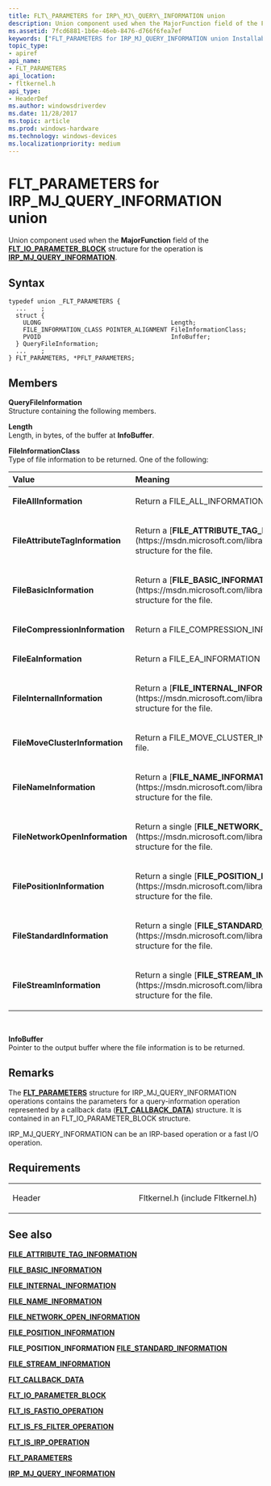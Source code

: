 ```yaml
---
title: FLT\_PARAMETERS for IRP\_MJ\_QUERY\_INFORMATION union
description: Union component used when the MajorFunction field of the FLT\_IO\_PARAMETER\_BLOCK structure for the operation is IRP\_MJ\_QUERY\_INFORMATION.
ms.assetid: 7fcd6881-1b6e-46eb-8476-d766f6fea7ef
keywords: ["FLT_PARAMETERS for IRP_MJ_QUERY_INFORMATION union Installable File System Drivers", "FLT_PARAMETERS union Installable File System Drivers", "PFLT_PARAMETERS union pointer Installable File System Drivers"]
topic_type:
- apiref
api_name:
- FLT_PARAMETERS
api_location:
- fltkernel.h
api_type:
- HeaderDef
ms.author: windowsdriverdev
ms.date: 11/28/2017
ms.topic: article
ms.prod: windows-hardware
ms.technology: windows-devices
ms.localizationpriority: medium
---
```


# FLT\_PARAMETERS for IRP\_MJ\_QUERY\_INFORMATION union


Union component used when the **MajorFunction** field of the [**FLT\_IO\_PARAMETER\_BLOCK**](https://msdn.microsoft.com/library/windows/hardware/ff544638) structure for the operation is [**IRP\_MJ\_QUERY\_INFORMATION**](irp-mj-query-information.md).

Syntax
------

```ManagedCPlusPlus
typedef union _FLT_PARAMETERS {
  ...    ;
  struct {
    ULONG                                    Length;
    FILE_INFORMATION_CLASS POINTER_ALIGNMENT FileInformationClass;
    PVOID                                    InfoBuffer;
  } QueryFileInformation;
  ...    ;
} FLT_PARAMETERS, *PFLT_PARAMETERS;
```

Members
-------

**QueryFileInformation**  
Structure containing the following members.

**Length**  
Length, in bytes, of the buffer at **InfoBuffer**.

**FileInformationClass**  
Type of file information to be returned. One of the following:

<table>
<colgroup>
<col width="50%" />
<col width="50%" />
</colgroup>
<thead>
<tr class="header">
<th align="left">Value</th>
<th align="left">Meaning</th>
</tr>
</thead>
<tbody>
<tr class="odd">
<td align="left"><p><strong>FileAllInformation</strong></p></td>
<td align="left"><p>Return a FILE_ALL_INFORMATION structure for the file.</p></td>
</tr>
<tr class="even">
<td align="left"><p><strong>FileAttributeTagInformation</strong></p></td>
<td align="left"><p>Return a [<strong>FILE_ATTRIBUTE_TAG_INFORMATION</strong>](https://msdn.microsoft.com/library/windows/hardware/ff545750) structure for the file.</p></td>
</tr>
<tr class="odd">
<td align="left"><p><strong>FileBasicInformation</strong></p></td>
<td align="left"><p>Return a [<strong>FILE_BASIC_INFORMATION</strong>](https://msdn.microsoft.com/library/windows/hardware/ff545762) structure for the file.</p></td>
</tr>
<tr class="even">
<td align="left"><p><strong>FileCompressionInformation</strong></p></td>
<td align="left"><p>Return a FILE_COMPRESSION_INFORMATION structure for the file.</p></td>
</tr>
<tr class="odd">
<td align="left"><p><strong>FileEaInformation</strong></p></td>
<td align="left"><p>Return a FILE_EA_INFORMATION structure for the file.</p></td>
</tr>
<tr class="even">
<td align="left"><p><strong>FileInternalInformation</strong></p></td>
<td align="left"><p>Return a [<strong>FILE_INTERNAL_INFORMATION</strong>](https://msdn.microsoft.com/library/windows/hardware/ff540318) structure for the file.</p></td>
</tr>
<tr class="odd">
<td align="left"><p><strong>FileMoveClusterInformation</strong></p></td>
<td align="left"><p>Return a FILE_MOVE_CLUSTER_INFORMATION structure for the file.</p></td>
</tr>
<tr class="even">
<td align="left"><p><strong>FileNameInformation</strong></p></td>
<td align="left"><p>Return a [<strong>FILE_NAME_INFORMATION</strong>](https://msdn.microsoft.com/library/windows/hardware/ff545817) structure for the file.</p></td>
</tr>
<tr class="odd">
<td align="left"><p><strong>FileNetworkOpenInformation</strong></p></td>
<td align="left"><p>Return a single [<strong>FILE_NETWORK_OPEN_INFORMATION</strong>](https://msdn.microsoft.com/library/windows/hardware/ff545822) structure for the file.</p></td>
</tr>
<tr class="even">
<td align="left"><p><strong>FilePositionInformation</strong></p></td>
<td align="left"><p>Return a single [<strong>FILE_POSITION_INFORMATION</strong>](https://msdn.microsoft.com/library/windows/hardware/ff545848) structure for the file.</p></td>
</tr>
<tr class="odd">
<td align="left"><p><strong>FileStandardInformation</strong></p></td>
<td align="left"><p>Return a single [<strong>FILE_STANDARD_INFORMATION</strong>](https://msdn.microsoft.com/library/windows/hardware/ff545855) structure for the file.</p></td>
</tr>
<tr class="even">
<td align="left"><p><strong>FileStreamInformation</strong></p></td>
<td align="left"><p>Return a single [<strong>FILE_STREAM_INFORMATION</strong>](https://msdn.microsoft.com/library/windows/hardware/ff540364) structure for the file.</p></td>
</tr>
</tbody>
</table>

 

**InfoBuffer**  
Pointer to the output buffer where the file information is to be returned.

Remarks
-------

The [**FLT\_PARAMETERS**](https://msdn.microsoft.com/library/windows/hardware/ff544673) structure for IRP\_MJ\_QUERY\_INFORMATION operations contains the parameters for a query-information operation represented by a callback data ([**FLT\_CALLBACK\_DATA**](https://msdn.microsoft.com/library/windows/hardware/ff544620)) structure. It is contained in an FLT\_IO\_PARAMETER\_BLOCK structure.

IRP\_MJ\_QUERY\_INFORMATION can be an IRP-based operation or a fast I/O operation.

Requirements
------------

<table>
<colgroup>
<col width="50%" />
<col width="50%" />
</colgroup>
<tbody>
<tr class="odd">
<td align="left"><p>Header</p></td>
<td align="left">Fltkernel.h (include Fltkernel.h)</td>
</tr>
</tbody>
</table>

## See also


[**FILE\_ATTRIBUTE\_TAG\_INFORMATION**](https://msdn.microsoft.com/library/windows/hardware/ff545750)

[**FILE\_BASIC\_INFORMATION**](https://msdn.microsoft.com/library/windows/hardware/ff545762)

[**FILE\_INTERNAL\_INFORMATION**](https://msdn.microsoft.com/library/windows/hardware/ff540318)

[**FILE\_NAME\_INFORMATION**](https://msdn.microsoft.com/library/windows/hardware/ff545817)

[**FILE\_NETWORK\_OPEN\_INFORMATION**](https://msdn.microsoft.com/library/windows/hardware/ff545822)

[**FILE\_POSITION\_INFORMATION**](https://msdn.microsoft.com/library/windows/hardware/ff545848)

**FILE\_POSITION\_INFORMATION**
[**FILE\_STANDARD\_INFORMATION**](https://msdn.microsoft.com/library/windows/hardware/ff545855)

[**FILE\_STREAM\_INFORMATION**](https://msdn.microsoft.com/library/windows/hardware/ff540364)

[**FLT\_CALLBACK\_DATA**](https://msdn.microsoft.com/library/windows/hardware/ff544620)

[**FLT\_IO\_PARAMETER\_BLOCK**](https://msdn.microsoft.com/library/windows/hardware/ff544638)

[**FLT\_IS\_FASTIO\_OPERATION**](https://msdn.microsoft.com/library/windows/hardware/ff544645)

[**FLT\_IS\_FS\_FILTER\_OPERATION**](https://msdn.microsoft.com/library/windows/hardware/ff544648)

[**FLT\_IS\_IRP\_OPERATION**](https://msdn.microsoft.com/library/windows/hardware/ff544654)

[**FLT\_PARAMETERS**](https://msdn.microsoft.com/library/windows/hardware/ff544673)

[**IRP\_MJ\_QUERY\_INFORMATION**](irp-mj-query-information.md)

 

 






